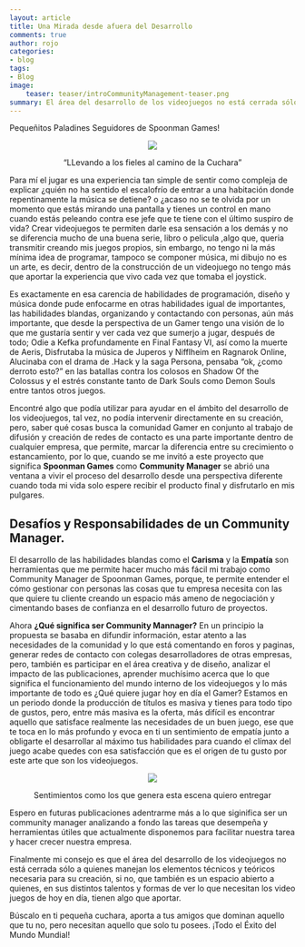 ```yaml
---
layout: article
title: Una Mirada desde afuera del Desarrollo
comments: true
author: rojo
categories:
- blog
tags:
- Blog
image:
    teaser: teaser/introCommunityManagement-teaser.png
summary: El área del desarrollo de los videojuegos no está cerrada sólo a quienes manejan los elementos técnicos y teóricos necesaria para su creación.
---
```


Pequeñitos Paladines Seguidores de Spoonman Games!

<p align="center"><img src="http://www.spoonmangames.cl/images/blog/introcm1.png"></p>
<p align="center">“LLevando a los fieles al camino de la Cuchara”</p>

Para mí el jugar es una experiencia tan simple de sentir como compleja de explicar ¿quién no ha sentido el escalofrío de entrar a una habitación donde repentinamente la música se detiene? o ¿acaso no se te olvida por un momento que estás mirando una pantalla y tienes un control en mano cuando estás peleando contra ese jefe que te tiene con el último suspiro de vida? Crear videojuegos te permiten darle esa sensación a los demás y no se diferencia mucho de una buena serie, libro o pelicula ,algo que, queria transmitir creando mis juegos propios, sin embargo, no tengo ni la más mínima idea de programar, tampoco se componer música, mi dibujo no es un arte, es decir, dentro de la construcción de un videojuego no tengo más que aportar la experiencia que vivo cada vez que tomaba el joystick.

Es exactamente en esa carencia de habilidades de programación, diseño y música donde pude enfocarme en otras habilidades igual de importantes, las habilidades blandas, organizando y contactando con personas, aún más importante, que desde la perspectiva de un Gamer tengo una visión de lo que me gustaría sentir y ver cada vez que sumerjo a jugar, después de todo; Odie a Kefka profundamente en Final Fantasy VI, así como la muerte de Aeris, Disfrutaba la música de Juperos y Nifflheim en Ragnarok Online, Alucinaba con el drama de .Hack y la saga Persona, pensaba “ok, ¿como derroto esto?” en las batallas contra los colosos en Shadow Of the Colossus y el estrés constante tanto de Dark Souls como Demon Souls entre tantos otros juegos.

Encontré algo que podía utilizar para ayudar en el ámbito del desarrollo de los videojuegos, tal vez, no podía intervenir directamente en su creación, pero, saber qué cosas busca la comunidad Gamer en conjunto al trabajo de difusión y creación de redes de contacto es una parte importante dentro de cualquier empresa, que permite, marcar la diferencia entre su crecimiento o estancamiento, por lo que, cuando se me invitó a este proyecto que significa **Spoonman Games** como **Community Manager** se abrió una ventana a vivir el proceso del desarrollo desde una perspectiva diferente cuando toda mi vida solo espere recibir el producto final y disfrutarlo en mis pulgares.

## Desafíos y Responsabilidades de un Community Manager.

El desarrollo de las habilidades blandas como el **Carisma** y la **Empatía** son herramientas que me permite hacer mucho más fácil mi trabajo como Community Manager de Spoonman Games, porque, te permite entender el cómo gestionar con personas las cosas que tu empresa necesita con las que quiere tu cliente creando un espacio más ameno de negociación y cimentando bases de confianza en el desarrollo futuro de proyectos.

Ahora **¿Qué significa ser Community Mannager?** En un principio la propuesta se basaba en difundir información, estar atento a las necesidades de la comunidad y lo que está comentando en foros y paginas, generar redes de contacto con colegas desarrolladores de otras empresas, pero, también es participar en el área creativa y de diseño, analizar el impacto de las publicaciones, aprender muchísimo acerca que lo que significa el funcionamiento del mundo interno de los videojuegos y lo más importante de todo es ¿Qué quiere jugar hoy en día el Gamer? Estamos en un periodo donde la producción de títulos es masiva y tienes para todo tipo de gustos, pero, entre más masiva es la oferta, más difícil es encontrar aquello que satisface realmente las necesidades de un buen juego, ese que te toca en lo más profundo y evoca en ti un sentimiento de empatía junto a obligarte el desarrollar al máximo tus habilidades para cuando el clímax del juego acabe quedes con esa satisfacción que es el origen de tu gusto por este arte que son los videojuegos.

<p align="center"><img src="http://www.spoonmangames.cl/images/blog/introcm2.png"></p>
<p align="center">Sentimientos como los que genera esta escena quiero entregar</p>

Espero en futuras publicaciones adentrarme más a lo que siginifica ser un community manager analizando a fondo las tareas que desempeña y herramientas útiles que actualmente disponemos para facilitar nuestra tarea y hacer crecer nuestra empresa.

Finalmente mi consejo es que el área del desarrollo de los videojuegos no está cerrada sólo a quienes manejan los elementos técnicos y teóricos necesaria para su creación, si no, que también es un espacio abierto a quienes, en sus distintos talentos y formas de ver lo que necesitan los video juegos de hoy en día, tienen algo que aportar.

Búscalo en ti pequeña cuchara, aporta a tus amigos que dominan aquello que tu no, pero necesitan aquello que solo tu posees. ¡Todo el Éxito del Mundo Mundial! 

